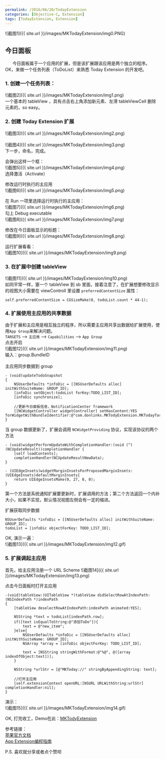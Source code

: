 ```yaml
---
permalink: /2016/06/20/TodayExtension
categories: [Objective-C, Extension]
tags: [TodayExtension, Extension]
---
```

![截图1]({{ site.url }}/images/MKTodayExtension/img0.PNG)

## 今日面板
&nbsp;&nbsp;&nbsp;&nbsp;&nbsp;&nbsp;今日面板属于一个应用的扩展，但是该扩展跟该应用是两个独立的程序。OK，来做一个任务列表（ToDoList）来熟悉 Today Extension 的开发吧。

### 1. 创建一个任务列表：
![截图2]({{ site.url }}/images/MKTodayExtension/img1.png)
<br>
一个基本的 tableView ，具有点击右上角添加新元素、左滑 tableViewCell 删除元素的，so easy。

### 2. 创建 Today Extension 扩展
![截图3]({{ site.url }}/images/MKTodayExtension/img2.png)
<br>
<br>
![截图4]({{ site.url }}/images/MKTodayExtension/img3.png)
<br>
下一步，命名，完成。
<br>

会弹出这样一个框：
<br>
![截图5]({{ site.url }}/images/MKTodayExtension/img4.png)
<br>
选择激活（Activate）
<br>

修改运行时执行的主应用
<br>
![截图6]({{ site.url }}/images/MKTodayExtension/img5.png)
<br>

在 Run 一项里选择运行时执行的主应用：<br>
![截图7]({{ site.url }}/images/MKTodayExtension/img6.png)
<br>
勾上 Debug executable <br> 
![截图8]({{ site.url }}/images/MKTodayExtension/img7.png)
<br>

修改在今日面板显示的标题：
<br>
![截图9]({{ site.url }}/images/MKTodayExtension/img8.png)
<br>

运行扩展看看：
<br>
![截图10]({{ site.url }}/images/MKTodayExtension/img9.png)
<br>


### 3. 在扩展中创建 tableView
![截图11]({{ site.url }}/images/MKTodayExtension/img10.png)
<br>
如同平常一样，塞一个 tableView 到 sb 里面，接着注意了，在扩展想要修改显示的视图大小需要在 viewControll 里设置 `preferredContentSize` 属性：

~~~objc
self.preferredContentSize = CGSizeMake(0, todoList.count * 44-1);
~~~

### 4. 扩展使用主应用的共享数据
由于扩展和主应用是相互独立的程序，所以需要主应用共享出数据给扩展使用，使用`App Group`来解决问题。
<br>
`TARGETS` ——> `主应用` ——> `Capabilities` ——> `App Group`
<br>
点击开启
<br>
![截图12]({{ site.url }}/images/MKTodayExtension/img11.png)
<br>
输入：group.BundleID
<br>
<br>
主应用同步数据到 group

~~~objc
- (void)updateTodoSnapshot
{
    NSUserDefaults *infoDic = [[NSUserDefaults alloc] initWithSuiteName: GROUP_ID];
    [infoDic setObject:todoList forKey:TODO_LIST_ID];
    [infoDic synchronize];
    
    //更新今日面板信息，NotificationCenter framework
    [[NCWidgetController widgetController] setHasContent:YES forWidgetWithBundleIdentifier:@"com.donlinks.MKTodyExtension.MKTodayTarget"];
}
~~~

当 group 数据更新了，扩展会调用 `NCWidgetProviding` 协议，实现该协议的两个方法

~~~objc
- (void)widgetPerformUpdateWithCompletionHandler:(void (^)(NCUpdateResult))completionHandler {
    [self loadContents];
    completionHandler(NCUpdateResultNewData);
}

- (UIEdgeInsets)widgetMarginInsetsForProposedMarginInsets:(UIEdgeInsets)defaultMarginInsets{
    return UIEdgeInsetsMake(0, 27, 0, 0);
}
~~~
第一个方法是系统通知扩展要更新时，扩展调用的方法；第二个方法返回一个内补大小，如果不实现，默认情况视图左侧会有一定的缩进。
<br>

扩展获取同步数据

~~~objc
NSUserDefaults *infoDic = [[NSUserDefaults alloc] initWithSuiteName: GROUP_ID];
todoList = [infoDic objectForKey: TODO_LIST_ID];
~~~

OK, 演示一遍：
<br>
![截图13]({{ site.url }}/images/MKTodayExtension/img12.gif)
<br>

### 5. 扩展调起主应用
首先，给主应用注册一个 URL Scheme
![截图14]({{ site.url }}/images/MKTodayExtension/img13.png)
<br>

点击今日面板时打开主应用

~~~objc
-(void)tableView:(UITableView *)tableView didSelectRowAtIndexPath:(NSIndexPath *)indexPath
{
    [tableView deselectRowAtIndexPath:indexPath animated:YES];
    
    NSString *text = todoList[indexPath.row];
    if([text isEqualToString:@"添加ToDo"]){
        text = @"new_item";
    }else{
        NSUserDefaults *infoDic = [[NSUserDefaults alloc] initWithSuiteName: GROUP_ID];
        NSArray *array = [infoDic objectForKey: TODO_LIST_ID];
        
        text = [NSString stringWithFormat:@"%@", @([array indexOfObject:text])];
    }
    
    NSString *urlStr = [@"MKToday://" stringByAppendingString: text];
    
    //打开主应用
    [self.extensionContext openURL:[NSURL URLWithString:urlStr] completionHandler:nil];
}
~~~

演示：
<br>
![截图15]({{ site.url }}/images/MKTodayExtension/img14.gif)
<br>

OK, 打完收工，Demo在此：[MKTodyExtension](https://github.com/monkey19911021/MKTodyExtension)
<br>

参考链接：
<br>
[苹果官方文档](https://developer.apple.com/library/ios/documentation/NotificationCenter/Reference/NotificationCenter_Framework/index.html)
<br>
[App Extension编程指南](http://www.cocoachina.com/ios/20140904/9527.html)
<br>

P.S. 喜欢就分享或者点个赞呗

<!-- 多说评论框 start -->
<div class="ds-thread" data-thread-key="TodayExtension" data-title="TodayExtension" data-url="http://mkapple.cn/2016/06/20/TodayExtension"></div>
<!-- 多说评论框 end -->
<!-- 多说公共JS代码 start (一个网页只需插入一次) -->
<script type="text/javascript">
var duoshuoQuery = {short_name:"mkapple"};
	(function() {
		var ds = document.createElement('script');
		ds.type = 'text/javascript';ds.async = true;
		ds.src = (document.location.protocol == 'https:' ? 'https:' : 'http:') + '//static.duoshuo.com/embed.js';
		ds.charset = 'UTF-8';
		(document.getElementsByTagName('head')[0] 
		 || document.getElementsByTagName('body')[0]).appendChild(ds);
	})();
	</script>
<!-- 多说公共JS代码 end -->